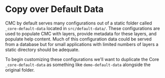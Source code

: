 # Copy over Default Data

CMC by default serves many configurations out of a static folder called `_core-default-data` located in `src/default-data/`. These configurations are used to populate CMC with layers, provide metadata for these layers, and populate help content. Much of this configuration data could be served from a database but for small applications with limited numbers of layers a static directory should be adequate.

To begin customizing these configurations we'll want to duplicate the Core `_core-default-data` as something like `demo-default-data` alongside the original folder.